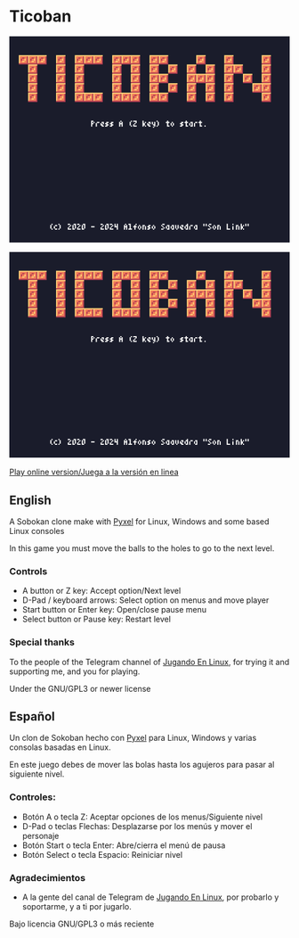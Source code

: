 # Ticoban

![Cover](screen.png)

![In game screen](ingame.gif)

[Play online version/Juega a la versión en linea](https://son-link.github.io/ticoban-pyxel/)


## English

A Sobokan clone make with [Pyxel](https://github.com/kitao/pyxel) for Linux, Windows and some based Linux consoles

In this game you must move the balls to the holes to go to the next level.

### Controls

* A button or Z key: Accept option/Next level
* D-Pad / keyboard arrows: Select option on menus and move player
* Start button or Enter key: Open/close pause menu
* Select button or Pause key: Restart level

### Special thanks

To the people of the Telegram channel of [Jugando En Linux](https://jugandoenlinux.com), for trying it and supporting me, and you for playing.

Under the GNU/GPL3 or newer license
## Español

Un clon de Sokoban hecho con [Pyxel](https://github.com/kitao/pyxel) para Linux, Windows y varias consolas basadas en Linux.

En este juego debes de mover las bolas hasta los agujeros para pasar al siguiente nivel.

### Controles:

* Botón A o tecla Z: Aceptar opciones de los menus/Siguiente nivel
* D-Pad o teclas Flechas: Desplazarse por los menús y mover el personaje
* Botón Start o tecla Enter: Abre/cierra el menú de pausa
* Botón Select o tecla Espacio: Reiniciar nivel

### Agradecimientos

* A la gente del canal de Telegram de [Jugando En Linux](https://jugandoenlinux.com), por probarlo y soportarme, y a ti por jugarlo.

Bajo licencia GNU/GPL3 o más reciente
